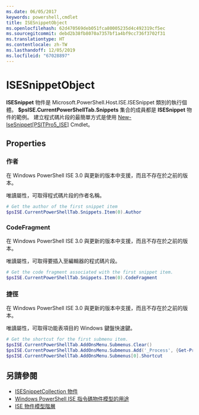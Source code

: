 ```yaml
---
ms.date: 06/05/2017
keywords: powershell,cmdlet
title: ISESnippetObject
ms.openlocfilehash: 62d470569deb051fca80005235d4c492319cf5ec
ms.sourcegitcommit: debd2b38fb8070a7357bf1a4bf9cc736f3702f31
ms.translationtype: HT
ms.contentlocale: zh-TW
ms.lasthandoff: 12/05/2019
ms.locfileid: "67028897"
---
```

# <a name="the-isesnippetobject"></a>ISESnippetObject

**ISESnippet** 物件是 Microsoft.PowerShell.Host.ISE.ISESnippet 類別的執行個體。 **$psISE.CurrentPowerShellTab.Snippets** 集合的成員都是 **ISESnippet** 物件的範例。 建立程式碼片段的最簡單方式是使用 [New-IseSnippet&#91;PSITPro5_ISE&#93;](https://technet.microsoft.com/library/0a6339a3-2683-4a8e-8929-90ad9a95c3e0) Cmdlet。

## <a name="properties"></a>Properties

### <a name="author"></a>作者

在 Windows PowerShell ISE 3.0 與更新的版本中支援，而且不存在於之前的版本。

唯讀屬性，可取得程式碼片段的作者名稱。

```powershell
# Get the author of the first snippet item
$psISE.CurrentPowerShellTab.Snippets.Item(0).Author
```

### <a name="codefragment"></a>CodeFragment

在 Windows PowerShell ISE 3.0 與更新的版本中支援，而且不存在於之前的版本。

唯讀屬性，可取得要插入至編輯器的程式碼片段。

```powershell
# Get the code fragment associated with the first snippet item.
$psISE.CurrentPowerShellTab.Snippets.Item(0).CodeFragment
```

### <a name="shortcut"></a>捷徑

在 Windows PowerShell ISE 3.0 與更新的版本中支援，而且不存在於之前的版本。

唯讀屬性，可取得功能表項目的 Windows 鍵盤快速鍵。

```powershell
# Get the shortcut for the first submenu item.
$psISE.CurrentPowerShellTab.AddOnsMenu.Submenus.Clear()
$psISE.CurrentPowerShellTab.AddOnsMenu.Submenus.Add('_Process', {Get-Process}, 'Alt+P')
$psISE.CurrentPowerShellTab.AddOnsMenu.Submenus[0].Shortcut
```

## <a name="see-also"></a>另請參閱

- [ISESnippetCollection 物件](The-ISESnippetCollection-Object.md)
- [Windows PowerShell ISE 指令碼物件模型的用途](purpose-of-the-windows-powershell-ise-scripting-object-model.md)
- [ISE 物件模型階層](The-ISE-Object-Model-Hierarchy.md)

